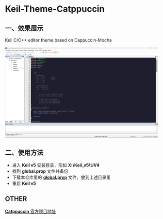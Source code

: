 # Keil-Theme-Catppuccin
## 一、效果展示

Keil C/C++ editor theme based on Cappuccin-Mocha

![Effect](Keil-Theme-Catppuccin-Mocha.png)

## 二、使用方法

+ 进入 **Keil v5** 安装目录，形如 **X:\Keil_v5\UV4**
+ 找到 **global.prop** 文件并备份
+ 下载本仓库里的 [**global.prop**](./global.prop) 文件，放到上述目录里
+ 重启 **Keil v5**

## OTHER

[**Catppuccin** 官方项目地址](https://github.com/catppuccin/catppuccin)